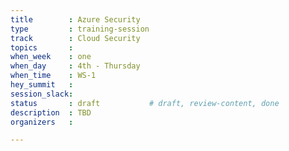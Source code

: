 ```yaml
---
title        : Azure Security
type         : training-session
track        : Cloud Security
topics       : 
when_week    : one
when_day     : 4th - Thursday
when_time    : WS-1
hey_summit   :
session_slack:
status       : draft           # draft, review-content, done
description  : TBD
organizers   : 

---
```


<!--(add intro)

## WHY

(...)

## What

(...)

## Outcomes

(...)

## References

(...)


## Previous-->
